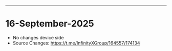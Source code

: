 ***
# 16-September-2025
* No changes device side
* Source Changes: https://t.me/InfinityXGroup/164557/174134
